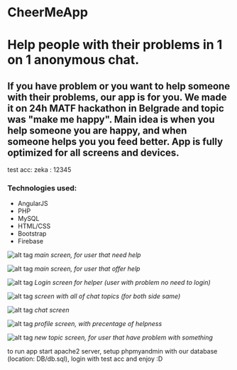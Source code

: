 # CheerMeApp
Help people with their problems in 1 on 1 anonymous chat.
======

If you have problem or you want to help someone with their problems, our app is for you. We made it on 24h MATF hackathon in Belgrade and topic was "make me happy". Main idea is when you help someone you are happy, and when someone helps you you feed better. App is fully optimized for all screens and devices.
------
test acc: zeka : 12345


### Technologies used:
* AngularJS
* PHP
* MySQL
* HTML/CSS
* Bootstrap
* Firebase

![alt tag](https://github.com/fr1sk/CheerMeApp/blob/master/screenshoots/2016-10-18_1366x768a.png)
*main screen, for user that need help*

![alt tag](https://github.com/fr1sk/CheerMeApp/blob/master/screenshoots/2016-10-18_1366x768b.png)
*main screen, for user that offer help*

![alt tag](https://github.com/fr1sk/CheerMeApp/blob/master/screenshoots/2016-10-18_1366x768c.png)
*Login screen for helper (user with problem no need to login)*

![alt tag](https://github.com/fr1sk/CheerMeApp/blob/master/screenshoots/2016-10-18_1366x768d.png)
*screen with all of chat topics (for both side same)*

![alt tag](https://github.com/fr1sk/CheerMeApp/blob/master/screenshoots/2016-10-18_1366x768e.png)
*chat screen*

![alt tag](https://github.com/fr1sk/CheerMeApp/blob/master/screenshoots/2016-10-18_1366x768f.png)
*profile screen, with precentage of helpness*

![alt tag](https://github.com/fr1sk/CheerMeApp/blob/master/screenshoots/2016-10-18_1365x767g.png)
*new topic screen, for user that have problem with something*

to run app start apache2 server, setup phpmyandmin with our database (location: DB/db.sql), login with test acc and enjoy :D
